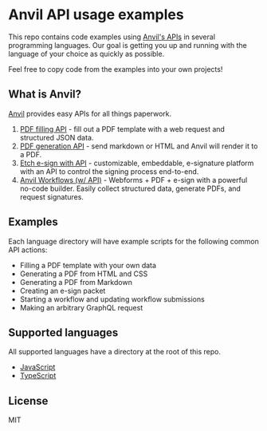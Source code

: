 # Anvil API usage examples

This repo contains code examples using [Anvil's APIs](https://www.useanvil.com/developers/) in several programming languages. Our goal is getting you up and running with the language of your choice as quickly as possible.

Feel free to copy code from the examples into your own projects!

## What is Anvil?

[Anvil](https://www.useanvil.com/developers/) provides easy APIs for all things paperwork.

1. [PDF filling API](https://www.useanvil.com/products/pdf-filling-api/) - fill out a PDF template with a web request and structured JSON data.
2. [PDF generation API](https://www.useanvil.com/products/pdf-generation-api/) - send markdown or HTML and Anvil will render it to a PDF.
3. [Etch e-sign with API](https://www.useanvil.com/products/etch/) - customizable, embeddable, e-signature platform with an API to control the signing process end-to-end.
4. [Anvil Workflows (w/ API)](https://www.useanvil.com/products/workflows/) - Webforms + PDF + e-sign with a powerful no-code builder. Easily collect structured data, generate PDFs, and request signatures.

## Examples

Each language directory will have example scripts for the following common API actions:

* Filling a PDF template with your own data
* Generating a PDF from HTML and CSS
* Generating a PDF from Markdown
* Creating an e-sign packet
* Starting a workflow and updating workflow submissions
* Making an arbitrary GraphQL request

## Supported languages

All supported languages have a directory at the root of this repo.

* [JavaScript](/javascript)
* [TypeScript](/typescript)

## License

MIT
